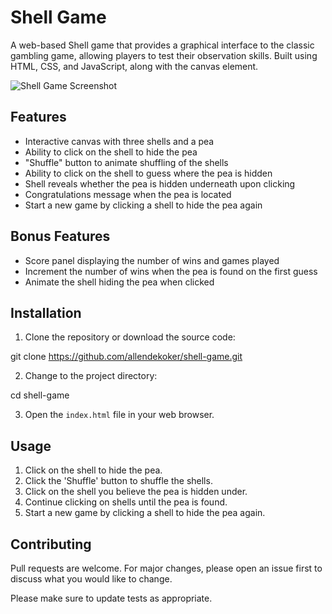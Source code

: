 # Shell Game

A web-based Shell game that provides a graphical interface to the classic gambling game, allowing players to test their observation skills. Built using HTML, CSS, and JavaScript, along with the canvas element.

![Shell Game Screenshot](screenshot.png)

## Features

- Interactive canvas with three shells and a pea
- Ability to click on the shell to hide the pea
- "Shuffle" button to animate shuffling of the shells
- Ability to click on the shell to guess where the pea is hidden
- Shell reveals whether the pea is hidden underneath upon clicking
- Congratulations message when the pea is located
- Start a new game by clicking a shell to hide the pea again

## Bonus Features

- Score panel displaying the number of wins and games played
- Increment the number of wins when the pea is found on the first guess
- Animate the shell hiding the pea when clicked

## Installation

1. Clone the repository or download the source code:

git clone https://github.com/allendekoker/shell-game.git

2. Change to the project directory:

cd shell-game

3. Open the `index.html` file in your web browser.

## Usage

1. Click on the shell to hide the pea.
2. Click the 'Shuffle' button to shuffle the shells.
3. Click on the shell you believe the pea is hidden under.
4. Continue clicking on shells until the pea is found.
5. Start a new game by clicking a shell to hide the pea again.

## Contributing

Pull requests are welcome. For major changes, please open an issue first to discuss what you would like to change.

Please make sure to update tests as appropriate.